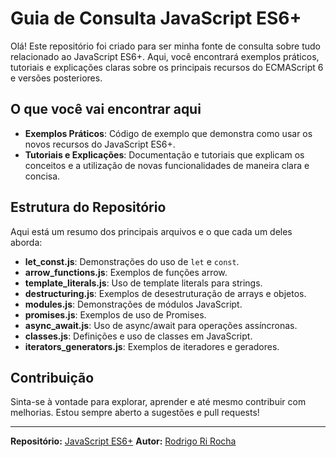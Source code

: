 # Guia de Consulta JavaScript ES6+

Olá! Este repositório foi criado para ser minha fonte de consulta sobre tudo relacionado ao JavaScript ES6+. Aqui, você encontrará exemplos práticos, tutoriais e explicações claras sobre os principais recursos do ECMAScript 6 e versões posteriores.

## O que você vai encontrar aqui

- **Exemplos Práticos**: Código de exemplo que demonstra como usar os novos recursos do JavaScript ES6+.
- **Tutoriais e Explicações**: Documentação e tutoriais que explicam os conceitos e a utilização de novas funcionalidades de maneira clara e concisa.

## Estrutura do Repositório

Aqui está um resumo dos principais arquivos e o que cada um deles aborda:

- **let_const.js**: Demonstrações do uso de `let` e `const`.
- **arrow_functions.js**: Exemplos de funções arrow.
- **template_literals.js**: Uso de template literals para strings.
- **destructuring.js**: Exemplos de desestruturação de arrays e objetos.
- **modules.js**: Demonstrações de módulos JavaScript.
- **promises.js**: Exemplos de uso de Promises.
- **async_await.js**: Uso de async/await para operações assíncronas.
- **classes.js**: Definições e uso de classes em JavaScript.
- **iterators_generators.js**: Exemplos de iteradores e geradores.

## Contribuição

Sinta-se à vontade para explorar, aprender e até mesmo contribuir com melhorias. Estou sempre aberto a sugestões e pull requests!

---

**Repositório:** [JavaScript ES6+](https://github.com/RodrigoRiRocha/Javascript_ES6-)
**Autor:** [Rodrigo Ri Rocha](https://github.com/RodrigoRiRocha)

